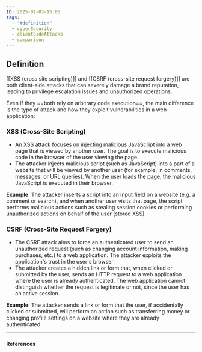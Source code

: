 ```yaml
---
ID: 2025-02-03-15:06
tags:
  - "#definition"
  - cyberSecurity
  - clientSideAttacks
  - comparison
---
```

## Definition

[[XSS (cross site scripting)]] and [[CSRF (cross-site request forgery)]] are both client-side attacks that can severely damage a brand reputation, leading to privilege escalation issues and unauthorized operations.

Even if they ==both rely on arbitrary code execution==, the main difference is the type of attack and how they exploit vulnerabilities in a web application:

### XSS (Cross-Site Scripting)

- An XSS attack focuses on injecting malicious JavaScript into a web page that is viewed by another user. The goal is to execute malicious code in the browser of the user viewing the page.
- The attacker injects malicious script (such as JavaScript) into a part of a website that will be viewed by another user (for example, in comments, messages, or URL queries). When the user loads the page, the malicious JavaScript is executed in their browser.

**Example**: The attacker inserts a script into an input field on a website (e.g. a comment or search), and when another user visits that page, the script performs malicious actions such as stealing session cookies or performing unauthorized actions on behalf of the user (stored XSS)

### CSRF (Cross-Site Request Forgery)

- The CSRF attack aims to force an authenticated user to send an unauthorized request (such as changing account information, making purchases, etc.) to a web application. The attacker exploits the application's trust in the user's browser
-  The attacker creates a hidden link or form that, when clicked or submitted by the user, sends an HTTP request to a web application where the user is already authenticated. The web application cannot distinguish whether the request is legitimate or not, since the user has an active session.

**Example**: The attacker sends a link or form that the user, if accidentally clicked or submitted, will perform an action such as transferring money or changing profile settings on a website where they are already authenticated.

---

#### References


